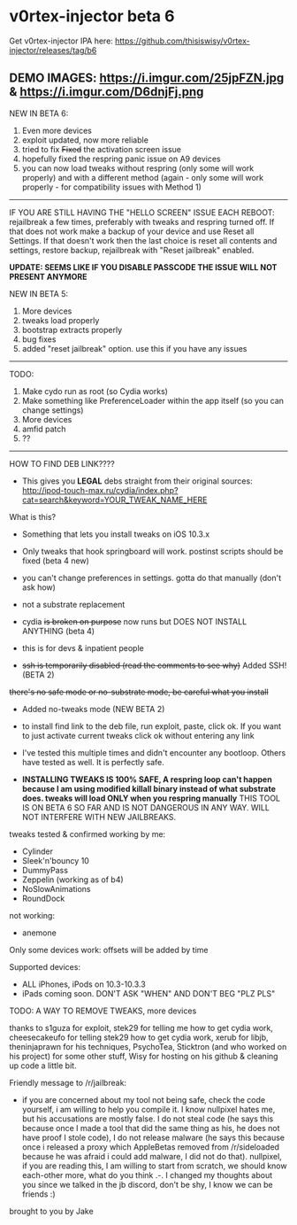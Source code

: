 # v0rtex-injector beta 6

Get v0rtex-injector IPA here: https://github.com/thisiswisy/v0rtex-injector/releases/tag/b6

DEMO IMAGES: https://i.imgur.com/25jpFZN.jpg & https://i.imgur.com/D6dnjFj.png
-----------------------------------
NEW IN BETA 6:

1. Even more devices
2. exploit updated, now more reliable
3. tried to fix ~~Fixed~~ the activation screen issue
4. hopefully fixed the respring panic issue on A9 devices
5. you can now load tweaks without respring (only some will work properly) and with a different method (again - only some will work properly - for compatibility issues with Method 1)
-------------------------------------------------

IF YOU ARE STILL HAVING THE "HELLO SCREEN" ISSUE EACH REBOOT: rejailbreak a few times, preferably with tweaks and respring turned off. If that does not work make a backup of your device and use Reset all Settings. If that doesn't work then the last choice is reset all contents and settings, restore backup, rejailbreak with "Reset jailbreak" enabled.

**UPDATE: SEEMS LIKE IF YOU DISABLE PASSCODE THE ISSUE WILL NOT PRESENT ANYMORE**

NEW IN BETA 5:

1. More devices
2. tweaks load properly
3. bootstrap extracts properly
4. bug fixes
5. added "reset jailbreak" option. use this if you have any issues
-------------------------------------------------
TODO:

1. Make cydo run as root (so Cydia works)
2. Make something like PreferenceLoader within the app itself (so you can change settings)
3. More devices
4. amfid patch
5. ??
----------------------------------------

HOW TO FIND DEB LINK????
- This gives you **LEGAL** debs straight from their original sources: http://ipod-touch-max.ru/cydia/index.php?cat=search&keyword=YOUR_TWEAK_NAME_HERE

What is this? 
- Something that lets you install tweaks on iOS 10.3.x

- Only tweaks that hook springboard will work. postinst scripts should be fixed (beta 4 new)

- you can't change preferences in settings. gotta do that manually (don't ask how)

- not a substrate replacement

- cydia ~~is broken on purpose~~ now runs but DOES NOT INSTALL ANYTHING (beta 4)

- this is for devs & inpatient people

- ~~ssh is temporarily disabled (read the comments to see why)~~ Added SSH! (BETA 2)

~~there's no safe mode or no-substrate mode, be careful what you install~~
- Added no-tweaks mode (NEW BETA 2) 

- to install find link to the deb file, run exploit, paste, click ok. If you want to just activate current tweaks click ok without entering any link

- I've tested this multiple times and didn't encounter any bootloop. Others have tested as well. It is perfectly safe.

- **INSTALLING TWEAKS IS 100% SAFE, A respring loop can't happen because I am using modified killall binary instead of what substrate does. tweaks will load ONLY when you respring manually** THIS TOOL IS ON BETA 6 SO FAR AND IS NOT DANGEROUS IN ANY WAY. WILL NOT INTERFERE WITH NEW JAILBREAKS.

tweaks tested & confirmed working by me:

- Cylinder
- Sleek'n'bouncy 10
- DummyPass
- Zeppelin (working as of b4)
- NoSlowAnimations
- RoundDock

not working:

- anemone 

Only some devices work: offsets will be added by time

Supported devices:

- ALL iPhones, iPods on 10.3-10.3.3
- iPads coming soon. DON'T ASK "WHEN" AND DON'T BEG "PLZ PLS"

TODO: A WAY TO REMOVE TWEAKS, more devices

thanks to s1guza for exploit, stek29 for telling me how to get cydia work, cheesecakeufo for telling stek29 how to get cydia work, xerub for libjb, theninjaprawn for his techniques, PsychoTea, Sticktron (and who worked on his project) for some other stuff, Wisy for hosting on his github & cleaning up code a little bit. 

Friendly message to /r/jailbreak:

- if you are concerned about my tool not being safe, check the code yourself, i am willing to help you compile it. I know nullpixel hates me, but his accusations are mostly false. I do not steal code (he says this because once I made a tool that did the same thing as his, he does not have proof I stole code), I do not release malware (he says this because once i released a proxy which AppleBetas removed from /r/sideloaded because he was afraid i could add malware, I did not do that). nullpixel, if you are reading this, I am willing to start from scratch, we should know each-other more, what do you think .-. I changed my thoughts about you since we talked in the jb discord, don't be shy, I know we can be friends :)

brought to you by Jake
